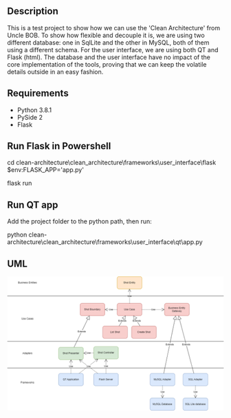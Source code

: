 ## Description
This is a test project to show how we can use the 'Clean Architecture'
from Uncle BOB. To show how flexible and decouple it is, we are using
two different database: one in SqlLite and the other in MySQL, both
of them using a different schema. For the user interface, we are using
both QT and Flask (html). The database and the user interface have no
impact of the core implementation of the tools, proving that we can
keep the volatile details outside in an easy fashion.

## Requirements
- Python 3.8.1
- PySide 2
- Flask

## Run Flask in Powershell
cd clean-architecture\clean_architecture\frameworks\user_interface\flask
$env:FLASK_APP='app.py'

flask run

## Run QT app
Add the project folder to the python path, then run:

python clean-architecture\clean_architecture\frameworks\user_interface\qt\app.py

## UML
![uml.png](uml.png)

